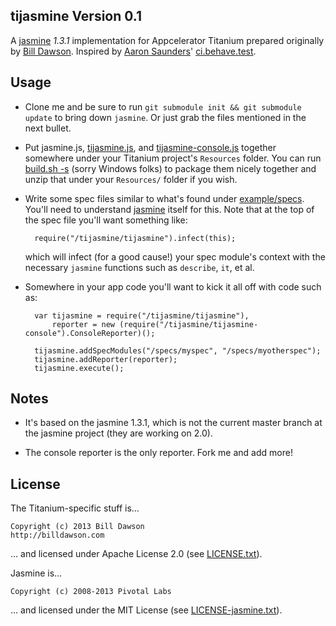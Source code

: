 ## tijasmine Version 0.1

A [jasmine][1] *1.3.1* implementation for Appcelerator Titanium prepared originally by
[Bill Dawson][10]. Inspired by [Aaron Saunders][11]'
[ci.behave.test][12].

## Usage

- Clone me and be sure to run `git submodule init && git submodule update` to
  bring down `jasmine`.  Or just grab the files mentioned in the next bullet.

- Put jasmine.js, [tijasmine.js][3], and [tijasmine-console.js][4] together
  somewhere under your Titanium project's `Resources` folder. You can run
  [build.sh -s][5] (sorry Windows
  folks) to package them nicely together and unzip that under your
  `Resources/` folder if you wish.

- Write some spec files similar to what's found under [example/specs][6]. You'll
  need to understand [jasmine][1] itself for this.  Note that at the top of the
  spec file you'll want something like:

        require("/tijasmine/tijasmine").infect(this);

  which will infect (for a good cause!) your spec module's context with the
  necessary `jasmine` functions such as `describe`, `it`, et al.

- Somewhere in your app code you'll want to kick it all off with code such as:

        
		var tijasmine = require("/tijasmine/tijasmine"),
			reporter = new (require("/tijasmine/tijasmine-console").ConsoleReporter)();

		tijasmine.addSpecModules("/specs/myspec", "/specs/myotherspec");
		tijasmine.addReporter(reporter);
		tijasmine.execute();

## Notes

- It's based on the jasmine 1.3.1, which is not the current master branch at the jasmine project (they are working on 2.0).

- The console reporter is the only reporter. Fork me and add more!

## License

The Titanium-specific stuff is...

    Copyright (c) 2013 Bill Dawson
	http://billdawson.com

... and licensed under Apache License 2.0 (see [LICENSE.txt][7]).

Jasmine is...

    Copyright (c) 2008-2013 Pivotal Labs

... and licensed under the MIT License (see [LICENSE-jasmine.txt][8]).

[1]: http://pivotal.github.io/jasmine
[3]: src/tijasmine.js
[4]: src/tijasmine-console.js
[5]: build.sh
[6]: example/specs
[7]: LICENSE.txt
[8]: LICENSE-jasmine.txt
[9]: http://github.com/billdawson/tijasmine/issues
[10]: http://billdawson.com
[11]: http://twitter.com/aaronksaunders
[12]: http://github.com/aaronksaunders/ci.behave.test
